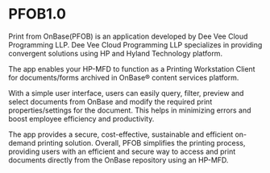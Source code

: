 # PFOB1.0
Print from OnBase(PFOB) is an application developed by Dee Vee Cloud Programming LLP. Dee Vee Cloud Programming LLP specializes in providing convergent solutions 
using HP and Hyland Technology platform. 


The app enables your HP-MFD to function as a Printing Workstation Client for documents/forms archived in OnBase® content services platform. 

With a simple user interface, users can easily query, filter, preview and select documents from OnBase and modify the required print properties/settings for the document. 
This helps in minimizing errors and boost employee efficiency and productivity. 

The app provides a secure, cost-effective, sustainable and efficient on-demand printing solution. Overall, PFOB simplifies the printing process, providing users with 
an efficient and secure way to access and print documents directly from the OnBase repository using an HP-MFD.
